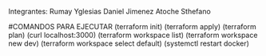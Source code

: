 Integrantes:
Rumay Yglesias Daniel
Jimenez Atoche Sthefano

#COMANDOS PARA EJECUTAR
(terraform init)
(terraform apply)
(terraform plan)
(curl localhost:3000)
(terraform workspace list)
(terraform workspace new dev)
(terraform workspace select default)
(systemctl restart docker)